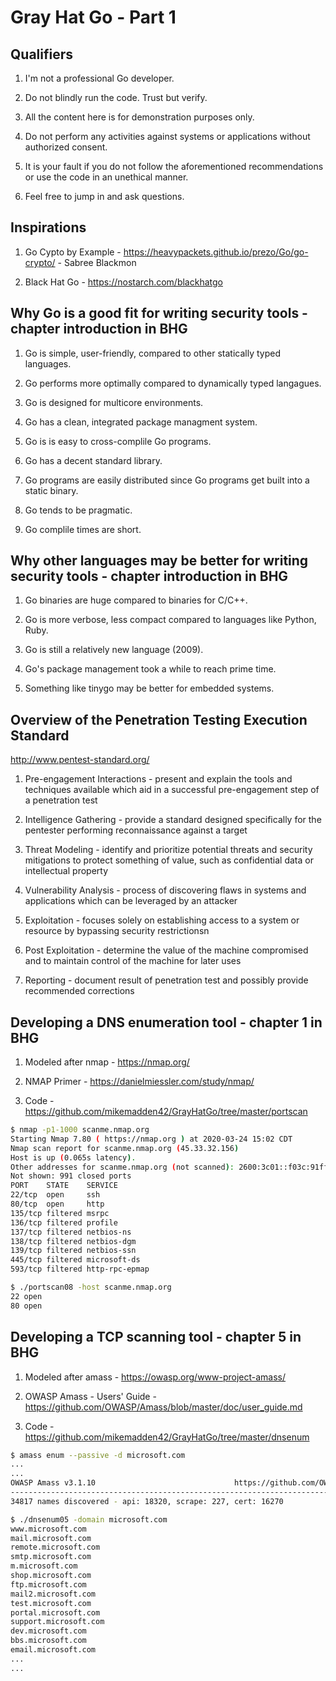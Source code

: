# Gray Hat Go - Part 1

## Qualifiers

1. I'm not a professional Go developer.

2. Do not blindly run the code. Trust but verify.

3. All the content here is for demonstration purposes only.

4. Do not perform any activities against systems or applications without authorized consent.

5. It is your fault if you do not follow the aforementioned recommendations or use the code in an unethical manner.

6. Feel free to jump in and ask questions.

## Inspirations

1. Go Cypto by Example - <https://heavypackets.github.io/prezo/Go/go-crypto/> - Sabree Blackmon

2. Black Hat Go - <https://nostarch.com/blackhatgo>

## Why Go is a good fit for writing security tools - chapter introduction in BHG

1. Go is simple, user-friendly, compared to other statically typed languages.

2. Go performs more optimally compared to dynamically typed langagues.

3. Go is designed for multicore environments.

4. Go has a clean, integrated package managment system.

5. Go is is easy to cross-complile Go programs.

6. Go has a decent standard library.

7. Go programs are easily distributed since Go programs get built into a static binary.

8. Go tends to be pragmatic.

9. Go complile times are short.

## Why other languages may be better for writing security tools - chapter introduction in BHG

1. Go binaries are huge compared to binaries for C/C++.

2. Go is more verbose, less compact compared to languages like Python, Ruby.

3. Go is still a relatively new language (2009).

4. Go's package management took a while to reach prime time.

5. Something like tinygo may be better for embedded systems.

## Overview of the Penetration Testing Execution Standard

<http://www.pentest-standard.org/>

1. Pre-engagement Interactions - present and explain the tools and techniques available which aid in a successful pre-engagement step of a penetration test

2. Intelligence Gathering - provide a standard designed specifically for the pentester performing reconnaissance against a target

3. Threat Modeling - identify and prioritize potential threats and security mitigations to protect something of value, such as confidential data or intellectual property

4. Vulnerability Analysis - process of discovering flaws in systems and applications which can be leveraged by an attacker

5. Exploitation - focuses solely on establishing access to a system or resource by bypassing security restrictionsn

6. Post Exploitation - determine the value of the machine compromised and to maintain control of the machine for later uses

7. Reporting - document result of penetration test and possibly provide recommended corrections

## Developing a DNS enumeration tool - chapter 1 in BHG

1. Modeled after nmap - <https://nmap.org/>

2. NMAP Primer - <https://danielmiessler.com/study/nmap/>

3. Code - <https://github.com/mikemadden42/GrayHatGo/tree/master/portscan>

```bash
$ nmap -p1-1000 scanme.nmap.org
Starting Nmap 7.80 ( https://nmap.org ) at 2020-03-24 15:02 CDT
Nmap scan report for scanme.nmap.org (45.33.32.156)
Host is up (0.065s latency).
Other addresses for scanme.nmap.org (not scanned): 2600:3c01::f03c:91ff:fe18:bb2f
Not shown: 991 closed ports
PORT    STATE    SERVICE
22/tcp  open     ssh
80/tcp  open     http
135/tcp filtered msrpc
136/tcp filtered profile
137/tcp filtered netbios-ns
138/tcp filtered netbios-dgm
139/tcp filtered netbios-ssn
445/tcp filtered microsoft-ds
593/tcp filtered http-rpc-epmap
```

```bash
$ ./portscan08 -host scanme.nmap.org
22 open
80 open
```

## Developing a TCP scanning tool - chapter 5 in BHG

1. Modeled after amass - <https://owasp.org/www-project-amass/>

2. OWASP Amass - Users' Guide - <https://github.com/OWASP/Amass/blob/master/doc/user_guide.md>

3. Code - <https://github.com/mikemadden42/GrayHatGo/tree/master/dnsenum>

```bash
$ amass enum --passive -d microsoft.com
...
...
OWASP Amass v3.1.10                               https://github.com/OWASP/Amass
--------------------------------------------------------------------------------
34817 names discovered - api: 18320, scrape: 227, cert: 16270
```

```bash
$ ./dnsenum05 -domain microsoft.com                                                                                                                                                                                            master +
www.microsoft.com
mail.microsoft.com
remote.microsoft.com
smtp.microsoft.com
m.microsoft.com
shop.microsoft.com
ftp.microsoft.com
mail2.microsoft.com
test.microsoft.com
portal.microsoft.com
support.microsoft.com
dev.microsoft.com
bbs.microsoft.com
email.microsoft.com
...
...
```
